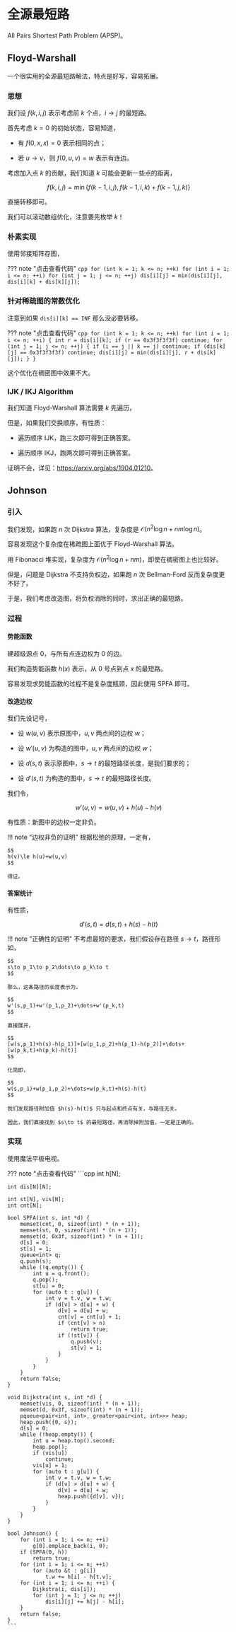 # 全源最短路

All Pairs Shortest Path Problem (APSP)。

## Floyd-Warshall

一个很实用的全源最短路解法，特点是好写，容易拓展。

### 思想

我们设 $f(k,i,j)$ 表示考虑前 $k$ 个点，$i\to j$ 的最短路。

首先考虑 $k=0$ 的初始状态，容易知道，

+ 有 $f(0,x,x)=0$ 表示相同的点；

+ 若 $u\to v$，则 $f(0,u,v)=w$ 表示有连边。

考虑加入点 $k$ 的贡献，我们知道 $k$ 可能会更新一些点的距离，

$$
f(k,i,j)=\min\{f(k-1,i,j),f(k-1,i,k)+f(k-1,j,k)\}
$$

直接转移即可。

我们可以滚动数组优化，注意要先枚举 $k$！

### 朴素实现

使用邻接矩阵存图，

??? note "点击查看代码"
	```cpp
	for (int k = 1; k <= n; ++k)
		for (int i = 1; i <= n; ++i)
			for (int j = 1; j <= n; ++j)
				dis[i][j] = min(dis[i][j], dis[i][k] + dis[k][j]);
	```

### 针对稀疏图的常数优化

注意到如果 `dis[i][k] == INF` 那么没必要转移。

??? note "点击查看代码"
	```cpp
	for (int k = 1; k <= n; ++k)
		for (int i = 1; i <= n; ++i) {
			int r = dis[i][k];
			if (r == 0x3f3f3f3f)
				continue;
			for (int j = 1; j <= n; ++j) {
				if (i == j || k == j)
					continue;
				if (dis[k][j] == 0x3f3f3f3f)
					continue;
				dis[i][j] = min(dis[i][j], r + dis[k][j]);
			}
		}
	```

这个优化在稠密图中效果不大。

### IJK / IKJ Algorithm

我们知道 Floyd-Warshall 算法需要 $k$ 先遍历，

但是，如果我们交换顺序，有性质：

+ 遍历顺序 IJK，跑三次即可得到正确答案。

+ 遍历顺序 IKJ，跑两次即可得到正确答案。

证明不会，详见：<https://arxiv.org/abs/1904.01210>。

## Johnson

### 引入

我们发现，如果跑 $n$ 次 Dijkstra 算法，复杂度是 $\mathcal O(n^2\log n+nm\log n)$。

容易发现这个复杂度在稀疏图上面优于 Floyd-Warshall 算法。

用 Fibonacci 堆实现，复杂度为 $\mathcal O(n^2\log n+nm)$，即使在稠密图上也比较好。

但是，问题是 Dijkstra 不支持负权边，如果跑 $n$ 次 Bellman-Ford 反而复杂度更不好了。

于是，我们考虑改造图，将负权消除的同时，求出正确的最短路。

### 过程

#### 势能函数

建超级源点 $0$，与所有点连边权为 $0$ 的边。

我们构造势能函数 $h(x)$ 表示，从 $0$ 号点到点 $x$ 的最短路。

容易发现求势能函数的过程不是复杂度瓶颈，因此使用 SPFA 即可。

#### 改造边权

我们先设记号，

+ 设 $w(u,v)$ 表示原图中，$u,v$ 两点间的边权 $w$；

+ 设 $w'(u,v)$ 为构造的图中，$u,v$ 两点间的边权 $w$；

+ 设 $d(s,t)$ 表示原图中，$s\to t$ 的最短路径长度，是我们要求的；

+ 设 $d'(s,t)$ 为构造的图中，$s\to t$ 的最短路径长度。

我们令，

$$
w'(u,v)=w(u,v)+h(u)-h(v)
$$

有性质：新图中的边权一定非负。

!!! note "边权非负的证明"
	根据松弛的原理，一定有，

	$$
	h(v)\le h(u)+w(u,v)
	$$

	得证。

#### 答案统计

有性质，

$$
d'(s,t)=d(s,t)+h(s)-h(t)
$$

!!! note "正确性的证明"
	不考虑最短的要求，我们假设存在路径 $s\to t$，路径形如，

	$$
	s\to p_1\to p_2\dots\to p_k\to t
	$$

	那么，这条路径的长度表示为，

	$$
	w'(s,p_1)+w'(p_1,p_2)+\dots+w'(p_k,t)
	$$

	直接展开，

	$$
	[w(s,p_1)+h(s)-h(p_1)]+[w(p_1,p_2)+h(p_1)-h(p_2)]+\dots+[w(p_k,t)+h(p_k)-h(t)]
	$$

	化简即，

	$$
	w(s,p_1)+w(p_1,p_2)+\dots+w(p_k,t)+h(s)-h(t)
	$$

	我们发现路径附加值 $h(s)-h(t)$ 只与起点和终点有关，与路径无关。

	因此，我们直接找到 $s\to t$ 的最短路径，再消除掉附加值，一定是正确的。

### 实现

使用魔法平板电视。

??? note "点击查看代码"
	```cpp
	int h[N];

	int dis[N][N];

	int st[N], vis[N];
	int cnt[N];

	bool SPFA(int s, int *d) {
		memset(cnt, 0, sizeof(int) * (n + 1));
		memset(st, 0, sizeof(int) * (n + 1));
		memset(d, 0x3f, sizeof(int) * (n + 1));
		d[s] = 0;
		st[s] = 1;
		queue<int> q;
		q.push(s);
		while (!q.empty()) {
			int u = q.front();
			q.pop();
			st[u] = 0;
			for (auto t : g[u]) {
				int v = t.v, w = t.w;
				if (d[v] > d[u] + w) {
					d[v] = d[u] + w;
					cnt[v] = cnt[u] + 1;
					if (cnt[v] > n)
						return true;
					if (!st[v]) {
						q.push(v);
						st[v] = 1;
					}
				}
			}
		}
		return false;
	}

	void Dijkstra(int s, int *d) {
		memset(vis, 0, sizeof(int) * (n + 1));
		memset(d, 0x3f, sizeof(int) * (n + 1));
		pqueue<pair<int, int>, greater<pair<int, int>>> heap;
		heap.push({0, s});
		d[s] = 0;
		while (!heap.empty()) {
			int u = heap.top().second;
			heap.pop();
			if (vis[u])
				continue;
			vis[u] = 1;
			for (auto t : g[u]) {
				int v = t.v, w = t.w;
				if (d[v] > d[u] + w) {
					d[v] = d[u] + w;
					heap.push({d[v], v});
				}
			}
		}
	}

	bool Johnson() {
		for (int i = 1; i <= n; ++i)
			g[0].emplace_back(i, 0);
		if (SPFA(0, h))
			return true;
		for (int i = 1; i <= n; ++i)
			for (auto &t : g[i])
				t.w += h[i] - h[t.v];
		for (int i = 1; i <= n; ++i) {
			Dijkstra(i, dis[i]);
			for (int j = 1; j <= n; ++j)
				dis[i][j] += h[j] - h[i];
		}
		return false;
	}
	```

